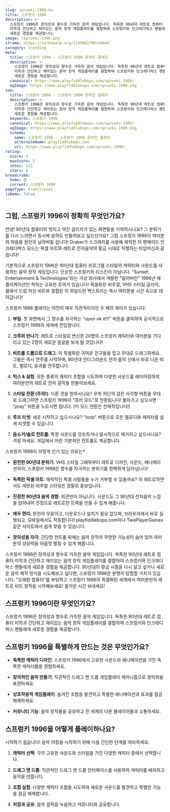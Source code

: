 ```yaml
---
slug: sprunki-1996-ko
title: 스프렁키 1996
description: >-
  스프렁키 1996은 창의성과 향수로 가득한 음악 게임입니다. 독특한 90년대 레트로 컴퓨터 
  미학과 간단하고 재미있는 음악 창작 게임플레이를 결합하여 스프렁키와 인크레디박스 팬들에게 
  새로운 경험을 제공합니다.
image: /sprunki-1996.png
iframe: https://turbowarp.org/1149082786/embed
category: trending
meta:
  title: 스프렁키 1996 - 스프렁키 1996 온라인 플레이
  description: >-
    스프렁키 1996은 창의성과 향수로 가득한 음악 게임입니다. 독특한 90년대 레트로 컴퓨터 
    미학과 간단하고 재미있는 음악 창작 게임플레이를 결합하여 스프렁키와 인크레디박스 팬들에게 
    새로운 경험을 제공합니다.
  canonical: https://www.playfiddlebops.com/sprunki-1996/
  ogImage: https://www.playfiddlebops.com/sprunki-1996.png
seo:
  title: 스프렁키 1996 - 스프렁키 1996 온라인 플레이
  description: >-
    스프렁키 1996은 창의성과 향수로 가득한 음악 게임입니다. 독특한 90년대 레트로 컴퓨터 
    미학과 간단하고 재미있는 음악 창작 게임플레이를 결합하여 스프렁키와 인크레디박스 팬들에게 
    새로운 경험을 제공합니다.
  keywords: 스프렁키 1996
  canonical: https://www.playfiddlebops.com/sprunki-1996/
  ogImage: https://www.playfiddlebops.com/sprunki-1996.png
  schema:
    name: 스프렁키 1996 - 스프렁키 1996 온라인 플레이
    alternateName: playfiddlebops.com
    url: https://www.playfiddlebops.com/sprunki-1996/
rating:
  score: 4
  maxScore: 5
  votes: 122
  stars: 4
breadcrumb:
  home: 홈
  current: 스프렁키 1996
pageType: traditional
isDemo: false
---
```


## 그럼, 스프렁키 1996이 정확히 무엇인가요?

안녕! 90년대 컴퓨터의 멋지고 약간 글리치가 있는 화면들을 기억하시나요? 그 분위기를 다시 느끼면서 동시에 음악도 만들어보고 싶으신가요? 그럼 스프렁키 1996이 여러분의 마음을 완전히 날려버릴 겁니다! Draker가 스크래치를 사용해 제작한 이 팬메이드 인크레디박스 모드는 픽셀 아트와 레트로 전자음악의 황금 시대로 직행하는 타임머신과 같습니다!

기본적으로 스프렁키 1996은 90년대 컴퓨터 프로그램 스타일의 캐릭터와 사운드를 사용하는 음악 창작 게임입니다. 단순한 스프렁키의 리스킨이 아닙니다. "Sunset Entertainment & Technologies"라는 가상 회사에서 개발한 "잃어버린" 1996년 애플리케이션인 척하는 고유한 로어가 있습니다! 픽셀화된 비주얼, VHS 스타일 글리치, 클래식 드럼 머신 비트와 결합된 이 와일드한 백스토리는 즉시 여러분을 시간 속으로 데려갑니다!

스프렁키 1996 플레이는 여전히 매우 직관적이지만 두 배의 재미가 있습니다:

1. **부팅**: 첫 화면에서 그 향수를 자극하는 "open ok it!!!" 버튼을 클릭하여 공식적으로 스프렁키 1996의 세계에 진입합니다.

2. **크루와 만나기**: 레트로 스타일로 변신한 20명의 스프렁키 캐릭터와 여러분을 기다리고 있는 2명의 새로운 얼굴을 보게 될 것입니다!

3. **비트를 드롭으로 드래그**: 이 픽셀화된 귀여운 친구들을 잡고 무대로 드래그하세요. 그들은 즉시 연주를 시작하며, 90년대 언더그라운드 전자 음악 신에서 바로 나온 비트, 멜로디, 효과를 연주합니다.

4. **믹스 & 실험**: 모든 종류의 캐릭터 조합을 시도하며 다양한 사운드를 레이어링하여 여러분만의 레트로 전자 걸작을 만들어보세요.

5. **스타일 전환 (주의!)**: 다른 것을 원하시나요? 우측 하단의 검은 사각형 버튼을 무대로 드래그하면 스프렁키 1996이 "호러 모드"로 전환됩니다! 돌아가고 싶으시면 "pray" 버튼을 누르시면 됩니다. (이 모드 전환은 천재적입니다!)

6. **루프 리셋**: 새로 시작하고 싶으시나요? "loop" 버튼으로 모든 멜로디와 캐릭터를 쉽게 리셋할 수 있습니다.

7. **음소거/솔로 컨트롤**: 특정 사운드를 강조하거나 일시적으로 제거하고 싶으시나요? 걱정 마세요. 게임에서 이런 기본적인 컨트롤도 제공합니다.

스프렁키 1996이 이렇게 인기 있는 이유는?

- **완전한 90년대 분위기**: VHS 스타일 그래픽부터 레트로 디자인, 사운드, 애니메이션까지, 스프렁키 1996은 향수를 자극하는 분위기를 완벽하게 담아냅니다!

- **독특한 픽셀 아트**: 매력적인 픽셀 사람들을 누가 거부할 수 있을까요? 이 레트로하면서도 세련된 비주얼 스타일은 정말로 돋보입니다.

- **진정한 90년대 음악 경험**: 외관만이 아닙니다. 사운드도 그 90년대 전자음악 느낌을 담아내어 진정으로 레트로한 트랙을 만들 수 있게 해줍니다.

- **매우 편리**: 완전히 무료이고, 다운로드나 설치가 필요 없으며, 브라우저에서 바로 실행되고, 모바일에서도 작동합니다! playfiddlebops.com이나 TwoPlayerGames 같은 사이트에서 쉽게 찾을 수 있습니다.

- **창의성을 자극**: 간단한 컨트롤 뒤에는 음악 창작의 무한한 가능성이 숨어 있어 여러분의 상상력을 마음껏 펼칠 수 있게 해줍니다.

스프렁키 1996은 창의성과 향수로 가득한 음악 게임입니다. 독특한 90년대 레트로 컴퓨터 미학과 간단하고 재미있는 음악 창작 게임플레이를 결합하여 스프렁키와 인크레디박스 팬들에게 새로운 경험을 제공합니다. 90년대의 황금 시절을 다시 살고 싶거나 새로운 음악 제작 방식을 시도해보고 싶다면, 스프렁키 1996은 분명히 탐험할 가치가 있습니다. "오래된 컴퓨터"를 부팅하고 스프렁키 1996의 픽셀화된 세계에서 여러분만의 레트로 비트 창작을 시작해보세요! 즐거운 시간 보내세요!

## 스프렁키 1996이란 무엇인가요?

스프렁키 1996은 창의성과 향수로 가득한 음악 게임입니다. 독특한 90년대 레트로 컴퓨터 미학과 간단하고 재미있는 음악 창작 게임플레이를 결합하여 스프렁키와 인크레디박스 팬들에게 새로운 경험을 제공합니다.

## 스프렁키 1996을 특별하게 만드는 것은 무엇인가요?

- **독특한 캐릭터 디자인**: 스프렁키 1996에서 고유한 사운드와 애니메이션을 가진 독특한 캐릭터들을 경험하세요.

- **창의적인 음악 만들기**: 직관적인 드래그 앤 드롭 게임플레이 메커니즘으로 창의력을 표현하세요.

- **상호작용적 게임플레이**: 숨겨진 조합을 발견하고 특별한 애니메이션과 효과를 잠금 해제하세요.

- **커뮤니티 기능**: 음악 창작물을 공유하고 전 세계의 다른 플레이어들과 소통하세요.

## 스프렁키 1996을 어떻게 플레이하나요?

시작하기 쉽습니다! 음악 여정을 시작하기 위해 다음 간단한 단계를 따라하세요:

1. **캐릭터 선택**: 각각 고유한 사운드와 스타일을 가진 다양한 캐릭터 중에서 선택합니다.

2. **드래그 앤 드롭**: 직관적인 드래그 앤 드롭 인터페이스를 사용하여 캐릭터를 배치하고 음악을 만듭니다.

3. **조합 실험**: 다양한 캐릭터 조합을 시도하여 새로운 사운드를 발견하고 특별한 기능을 잠금 해제합니다.

4. **저장과 공유**: 음악 걸작을 녹음하고 커뮤니티와 공유합니다.